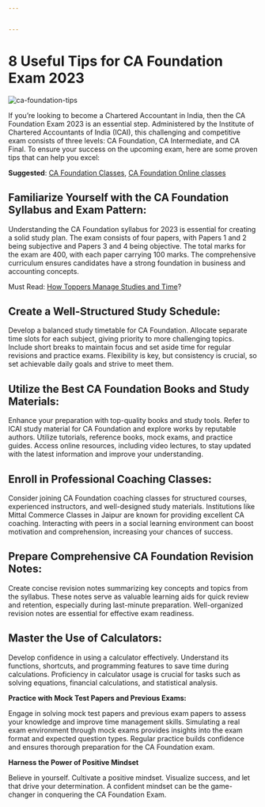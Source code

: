 ```yaml
---


---
```


<h1 id="useful-tips-for-ca-foundation-exam-2023">8 Useful Tips for CA Foundation Exam 2023</h1>
<p><img src="https://hackmd.io/_uploads/Sye-AXG4a.jpg" alt="ca-foundation-tips"></p>
<p>If you’re looking to become a Chartered Accountant in India, then the CA Foundation Exam 2023 is an essential step. Administered by the Institute of Chartered Accountants of India (ICAI), this challenging and competitive exam consists of three levels: CA Foundation, CA Intermediate, and CA Final. To ensure your success on the upcoming exam, here are some proven tips that can help you excel:</p>
<p><strong>Suggested</strong>: <a href="https://www.commercepaathshala.com/courses/ca-foundation-classes/">CA Foundation Classes</a>, <a href="https://www.commercepaathshala.com/online-classes/ca-foundation-pendrive-google-drive-classes/">CA Foundation Online classes</a></p>
<h2 id="familiarize-yourself-with-the-ca-foundation-syllabus-and-exam-pattern">Familiarize Yourself with the CA Foundation Syllabus and Exam Pattern:</h2>
<p>Understanding the CA Foundation syllabus for 2023 is essential for creating a solid study plan. The exam consists of four papers, with Papers 1 and 2 being subjective and Papers 3 and 4 being objective. The total marks for the exam are 400, with each paper carrying 100 marks. The comprehensive curriculum ensures candidates have a strong foundation in business and accounting concepts.</p>
<p>Must Read: <a href="https://www.commercepaathshala.com/how-toppers-manage-studies-and-time/">How Toppers Manage Studies and Time</a>?</p>
<h2 id="create-a-well-structured-study-schedule">Create a Well-Structured Study Schedule:</h2>
<p>Develop a balanced study timetable for CA Foundation. Allocate separate time slots for each subject, giving priority to more challenging topics. Include short breaks to maintain focus and set aside time for regular revisions and practice exams. Flexibility is key, but consistency is crucial, so set achievable daily goals and strive to meet them.</p>
<h2 id="utilize-the-best-ca-foundation-books-and-study-materials">Utilize the Best CA Foundation Books and Study Materials:</h2>
<p>Enhance your preparation with top-quality books and study tools. Refer to ICAI study material for CA Foundation and explore works by reputable authors. Utilize tutorials, reference books, mock exams, and practice guides. Access online resources, including video lectures, to stay updated with the latest information and improve your understanding.</p>
<h2 id="enroll-in-professional-coaching-classes">Enroll in Professional Coaching Classes:</h2>
<p>Consider joining CA Foundation coaching classes for structured courses, experienced instructors, and well-designed study materials. Institutions like Mittal Commerce Classes in Jaipur are known for providing excellent CA coaching. Interacting with peers in a social learning environment can boost motivation and comprehension, increasing your chances of success.</p>
<h2 id="prepare-comprehensive-ca-foundation-revision-notes">Prepare Comprehensive CA Foundation Revision Notes:</h2>
<p>Create concise revision notes summarizing key concepts and topics from the syllabus. These notes serve as valuable learning aids for quick review and retention, especially during last-minute preparation. Well-organized revision notes are essential for effective exam readiness.</p>
<h2 id="master-the-use-of-calculators">Master the Use of Calculators:</h2>
<p>Develop confidence in using a calculator effectively. Understand its functions, shortcuts, and programming features to save time during calculations. Proficiency in calculator usage is crucial for tasks such as solving equations, financial calculations, and statistical analysis.</p>
<p><strong>Practice with Mock Test Papers and Previous Exams:</strong></p>
<p>Engage in solving mock test papers and previous exam papers to assess your knowledge and improve time management skills. Simulating a real exam environment through mock exams provides insights into the exam format and expected question types. Regular practice builds confidence and ensures thorough preparation for the CA Foundation exam.</p>
<p><strong>Harness the Power of Positive Mindset</strong></p>
<p>Believe in yourself. Cultivate a positive mindset. Visualize success, and let that drive your determination. A confident mindset can be the game-changer in conquering the CA Foundation Exam.</p>

